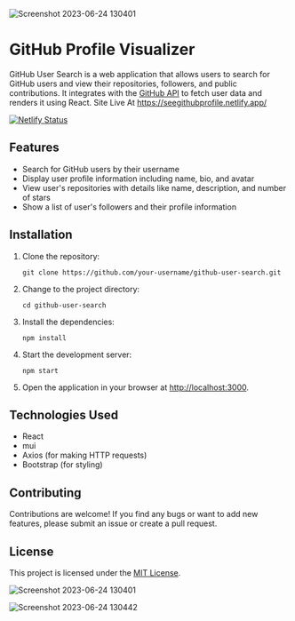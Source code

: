 ![Screenshot 2023-06-24 130401](https://github.com/Nee-Shar/GithubVisualizer/assets/99169026/0354081f-936c-443d-b638-d270bc43cdce)
# GitHub Profile Visualizer

GitHub User Search is a web application that allows users to search for GitHub users and view their repositories, followers, and public contributions. It integrates with the [GitHub API](https://docs.github.com/en/rest) to fetch user data and renders it using React.
Site Live At https://seegithubprofile.netlify.app/

[![Netlify Status](https://api.netlify.com/api/v1/badges/e0d25040-a8e6-4ab4-830d-af7891d56de3/deploy-status)](https://app.netlify.com/sites/seegithubprofile/deploys)

## Features

- Search for GitHub users by their username
- Display user profile information including name, bio, and avatar
- View user's repositories with details like name, description, and number of stars
- Show a list of user's followers and their profile information

## Installation

1. Clone the repository:

   ```shell
   git clone https://github.com/your-username/github-user-search.git
   ```

2. Change to the project directory:

   ```shell
   cd github-user-search
   ```

3. Install the dependencies:

   ```shell
   npm install
   ```


5. Start the development server:

   ```shell
   npm start
   ```

6. Open the application in your browser at [http://localhost:3000](http://localhost:3000).

## Technologies Used

- React
- mui
- Axios (for making HTTP requests)
- Bootstrap (for styling)

## Contributing

Contributions are welcome! If you find any bugs or want to add new features, please submit an issue or create a pull request.

## License
 
This project is licensed under the [MIT License](LICENSE).  

![Screenshot 2023-06-24 130401](https://github.com/Nee-Shar/GithubVisualizer/assets/99169026/57b3f88c-6bc6-4e1b-997c-42b9e07ccdda)


![Screenshot 2023-06-24 130442](https://github.com/Nee-Shar/GithubVisualizer/assets/99169026/ad5bc228-365f-4c93-953e-c8f966a5bdda)





